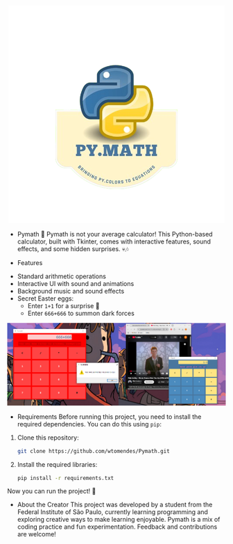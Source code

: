 
<p align="center">
    <img src="images/pyculator.png" />
</p>

* Pymath 🎲
Pymath is not your average calculator! This Python-based calculator, built with Tkinter, comes with interactive features, sound effects, and some hidden surprises. 💀🎶

* Features
- Standard arithmetic operations
- Interactive UI with sound and animations
- Background music and sound effects
- Secret Easter eggs:
    - Enter `1+1` for a surprise 🎵
    - Enter `666+666` to summon dark forces

![Pymath Screenshot](images/show.png)

* Requirements
Before running this project, you need to install the required dependencies. You can do this using `pip`:

1. Clone this repository:
    ```bash
    git clone https://github.com/wtomendes/Pymath.git
    ```

2. Install the required libraries:
    ```bash
    pip install -r requirements.txt
    ```

Now you can run the project! 🎉

* About the Creator
This project was developed by a student from the Federal Institute of São Paulo, currently learning programming and exploring creative ways to make learning enjoyable. Pymath is a mix of coding practice and fun experimentation. Feedback and contributions are welcome!

